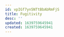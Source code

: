 ```yaml
---
id: vpIGf7yn5NTtBbAbRmFjS
title: Fugitivity
desc: ''
updated: 1639759645941
created: 1639759645941
---
```


